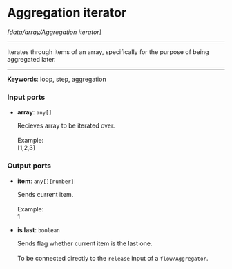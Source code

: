 # Aggregation iterator

_[data/array/Aggregation iterator]_

---

Iterates through items of an array, specifically for the purpose of being aggregated later.<br>

---

__Keywords__: loop, step, aggregation

### Input ports

* __array__: ` any[] `

    Recieves array to be iterated over.<br>
    <br>
    Example:<br>
    [1,2,3]<br>

### Output ports

* __item__: ` any[][number] `

    Sends current item.<br>
    <br>
    Example:<br>
    1<br>


* __is last__: ` boolean `

    Sends flag whether current item is the last one.<br>
    <br>
    To be connected directly to the `release` input of a `flow/Aggregator`.<br>

